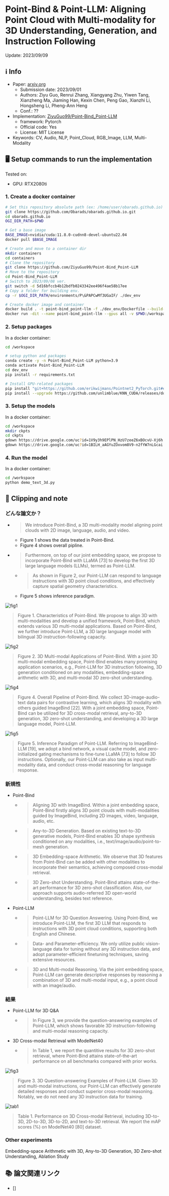 # Point-Bind & Point-LLM: Aligning Point Cloud with Multi-modality for 3D Understanding, Generation, and Instruction Following

Update: 2023/09/09

## ℹ️ Info
- Paper: [arxiv.org](https://arxiv.org/abs/2309.00615)
  - Submission date: 2023/09/01
  - Authors: Ziyu Guo, Renrui Zhang, Xiangyang Zhu, Yiwen Tang, Xianzheng Ma, Jiaming Han, Kexin Chen, Peng Gao, Xianzhi Li, Hongsheng Li, Pheng-Ann Heng
  - Conf.: ??
- Implementation: [ZiyuGuo99/Point-Bind_Point-LLM](https://github.com/ZiyuGuo99/Point-Bind_Point-LLM)
  - framework: Pytorch
  - Official code: Yes
  - License: MIT License
- Keywords: CV, Audio, NLP, Point_Cloud, RGB_Image, LLM, Multi-Modality

## 🖥️ Setup commands to run the implementation
Tested on:
- GPU: RTX2080ti

### 1. Create a docker container
```bash
# Set this repository absolute path (ex: /home/user/obarads.github.io)
git clone https://github.com/Obarads/obarads.github.io.git
cd obarads.github.io
OGI_DIR_PATH=$PWD

# Get a base image
BASE_IMAGE=nvidia/cuda:11.8.0-cudnn8-devel-ubuntu22.04
docker pull $BASE_IMAGE

# Create and move to a container dir
mkdir containers
cd containers
# Clone the repository
git clone https://github.com/ZiyuGuo99/Point-Bind_Point-LLM
# Move to the repository
cd Point-Bind_Point-LLM
# Switch to 2023/09/08 ver.
git switch -d 5d16bfccb4b12bdfb0243342ee496f4ae58b17ee
# Copy a folder for building env.
cp -r $OGI_DIR_PATH/environments/P\&PAPCwMf3UGaIF/ ./dev_env

# Create docker image and container
docker build . -t point-bind_point-llm -f ./dev_env/Dockerfile --build-arg UID=$(id -u) --build-arg GID=$(id -g) --build-arg BASE_IMAGE=$BASE_IMAGE
docker run -dit --name point-bind_point-llm --gpus all -v $PWD:/workspace point-bind_point-llm
```

### 2. Setup packages
In a docker container:
```bash
cd /workspace

# setup python and packages
conda create -y -n Point-Bind_Point-LLM python=3.9
conda activate Point-Bind_Point-LLM
cd dev_env
pip install -r requirements.txt

# Install GPU-related packages
pip install "git+https://github.com/erikwijmans/Pointnet2_PyTorch.git#egg=pointnet2_ops&subdirectory=pointnet2_ops_lib"
pip install --upgrade https://github.com/unlimblue/KNN_CUDA/releases/download/0.2/KNN_CUDA-0.2-py3-none-any.whl
```

### 3. Setup the models
In a docker container:
```bash
cd /workspace
mkdir ckpts
cd ckpts
gdown https://drive.google.com/uc?id=1V9y3h9EPlPN_HzU7zeeZ6xBOcvU-Xj6h
gdown https://drive.google.com/uc?id=1BILH_aAGYuZOxvom8V9-n2fYW7nLGcai
```

### 4. Run the model
In a docker container:
```bash
cd /workspace
python demo_text_3d.py 
```

## 📝 Clipping and note
### どんな論文か？
- > We introduce Point-Bind, a 3D multi-modality model aligning point clouds with 2D image, language, audio, and video.
  - Figure 1 shows the data treated in Point-Bind.
  - Figure 4 shows overall pipline.
- > Furthermore, on top of our joint embedding space, we propose to incorporate Point-Bind with LLaMA [73] to develop the first 3D large language models (LLMs), termed as Point-LLM.
  - > As shown in Figure 2, our Point-LLM can respond to language instructions with 3D point cloud conditions, and effectively capture spatial geometry characteristics.
  - Figure 5 shows inference paradigm.

![fig1](img/P&PAPCwMf3UGaIF/fig1.png)

> Figure 1. Characteristics of Point-Bind. We propose to align 3D with multi-modalities and develop a unified framework, Point-Bind, which extends various 3D multi-modal applications. Based on Point-Bind, we further introduce Point-LLM, a 3D large language model with bilingual 3D instruction-following capacity.

![fig2](img/P&PAPCwMf3UGaIF/fig2.png)

> Figure 2. 3D Multi-modal Applications of Point-Bind. With a joint 3D multi-modal embedding space, Point-Bind enables many promising application scenarios, e.g., Point-LLM for 3D instruction following, 3D generation conditioned on any modalities, embedding-space arithmetic with 3D, and multi-modal 3D zero-shot understanding.

![fig4](img/P&PAPCwMf3UGaIF/fig4.png)

> Figure 4. Overall Pipeline of Point-Bind. We collect 3D-image-audio-text data pairs for contrastive learning, which aligns 3D modality with others guided ImageBind [22].  With a joint embedding space, Point-Bind can be utilized for 3D cross-modal retrieval, any-to-3D generation, 3D zero-shot understanding, and developing a 3D large language model, Point-LLM.

![fig5](img/P&PAPCwMf3UGaIF/fig5.png)

> Figure 5. Inference Paradigm of Point-LLM. Referring to ImageBind-LLM [19], we adopt a bind network, a visual cache model, and zero-initialized gating mechanisms to fine-tune LLaMA [73] to follow 3D instructions.  Optionally, our Point-LLM can also take as input multi-modality data, and conduct cross-modal reasoning for language response.

### 新規性
- Point-Bind
  - > Aligning 3D with ImageBind. Within a joint embedding space, Point-Bind firstly aligns 3D point clouds with multi-modalities guided by ImageBind, including 2D images, video, language, audio, etc.
  - > Any-to-3D Generation. Based on existing text-to-3D generative models, Point-Bind enables 3D shape synthesis conditioned on any modalities, i.e., text/image/audio/point-to-mesh generation.
  - > 3D Embedding-space Arithmetic. We observe that 3D features from Point-Bind can be added with other modalities to incorporate their semantics, achieving composed cross-modal retrieval.
  - > 3D Zero-shot Understanding. Point-Bind attains state-of-the-art performance for 3D zero-shot classification. Also, our approach supports audio-referred 3D open-world understanding, besides text reference.
- Point-LLM
  - > Point-LLM for 3D Question Answering. Using Point-Bind, we introduce Point-LLM, the first 3D LLM that responds  to  instructions  with  3D  point  cloud  conditions, supporting both English and Chinese.
  - > Data- and Parameter-efficiency. We only utilize public  vision-language  data  for  tuning  without  any  3D instruction  data,  and  adopt  parameter-efficient  finetuning techniques, saving extensive resources.
  - > 3D  and  Multi-modal  Reasoning. Via  the  joint  embedding space, Point-LLM can generate descriptive responses by reasoning a combination of 3D and multi-modal input, e.g., a point cloud with an image/audio.

### 結果
- Point-LLM for 3D Q&A
  - > In Figure 3, we provide the question-answering examples of Point-LLM, which shows favorable 3D instruction-following and multi-modal reasoning capacity.
- 3D Cross-modal Retrieval with ModelNet40
  - > In Table 1, we report the quantitive results for 3D zero-shot retrieval, where Point-Bind attains state-of-the-art performance on all benchmarks compared with prior works.

![fig3](img/P&PAPCwMf3UGaIF/fig5.png)

> Figure 3. 3D Question-answering Examples of Point-LLM. Given 3D and multi-modal instructions, our Point-LLM can effectively generate detailed responses and conduct superior cross-modal reasoning. Notably, we do not need any 3D instruction data for training.

![tab1](img/P&PAPCwMf3UGaIF/tab1.png)

> Table 1. Performance on 3D Cross-modal Retrieval, including 3D-to-3D, 2D-to-3D, 3D-to-2D, and text-to-3D retrieval. We report the mAP scores (%) on ModelNet40 [80] dataset.

### Other experiments
Embedding-space Arithmetic with 3D, Any-to-3D Generation, 3D Zero-shot Understanding, Ablation Study

## 📚 論文関連リンク
- [] 

